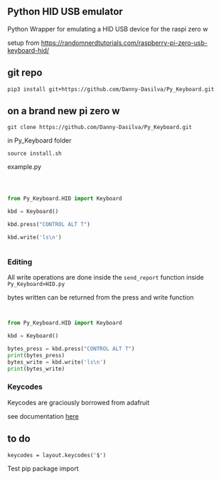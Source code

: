 ## Python HID USB emulator

Python Wrapper for emulating a HID USB device for the raspi zero w

setup from  https://randomnerdtutorials.com/raspberry-pi-zero-usb-keyboard-hid/



## git repo

`pip3 install git+https://github.com/Danny-Dasilva/Py_Keyboard.git`
## on a brand new pi zero w


`git clone https://github.com/Danny-Dasilva/Py_Keyboard.git`

in Py_Keyboard folder

`source install.sh`


example.py


```python



from Py_Keyboard.HID import Keyboard

kbd = Keyboard()

kbd.press("CONTROL ALT T")

kbd.write('ls\n')



```

### Editing 
All write operations are done inside the `send_report` function inside `Py_Keyboard>HID.py`

bytes written can be returned from the press and write function

```python


from Py_Keyboard.HID import Keyboard

kbd = Keyboard()

bytes_press = kbd.press("CONTROL ALT T")
print(bytes_press)
bytes_write = kbd.write('ls\n')
print(bytes_write)
```

### Keycodes
Keycodes are graciously borrowed from adafruit 

see documentation [here](Py_Keyboard/keycodes.py)


## to do

`keycodes = layout.keycodes('$')`

Test pip package import

